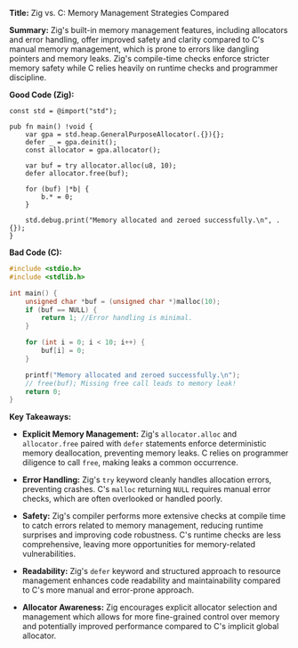 **Title:** Zig vs. C: Memory Management Strategies Compared

**Summary:**  Zig's built-in memory management features, including allocators and error handling, offer improved safety and clarity compared to C's manual memory management, which is prone to errors like dangling pointers and memory leaks.  Zig's compile-time checks enforce stricter memory safety while C relies heavily on runtime checks and programmer discipline.

**Good Code (Zig):**

```zig
const std = @import("std");

pub fn main() !void {
    var gpa = std.heap.GeneralPurposeAllocator(.{}){};
    defer _ = gpa.deinit();
    const allocator = gpa.allocator();

    var buf = try allocator.alloc(u8, 10);
    defer allocator.free(buf);

    for (buf) |*b| {
        b.* = 0;
    }

    std.debug.print("Memory allocated and zeroed successfully.\n", .{});
}
```

**Bad Code (C):**

```c
#include <stdio.h>
#include <stdlib.h>

int main() {
    unsigned char *buf = (unsigned char *)malloc(10); 
    if (buf == NULL) {
        return 1; //Error handling is minimal.
    }

    for (int i = 0; i < 10; i++) {
        buf[i] = 0;
    }

    printf("Memory allocated and zeroed successfully.\n");
    // free(buf); Missing free call leads to memory leak!
    return 0;
}
```


**Key Takeaways:**

* **Explicit Memory Management:** Zig's `allocator.alloc` and `allocator.free` paired with `defer` statements enforce deterministic memory deallocation, preventing memory leaks. C relies on programmer diligence to call `free`, making leaks a common occurrence.

* **Error Handling:** Zig's `try` keyword cleanly handles allocation errors, preventing crashes. C's `malloc` returning `NULL` requires manual error checks, which are often overlooked or handled poorly.

* **Safety:** Zig's compiler performs more extensive checks at compile time to catch errors related to memory management, reducing runtime surprises and improving code robustness. C's runtime checks are less comprehensive, leaving more opportunities for memory-related vulnerabilities.

* **Readability:** Zig's `defer` keyword and structured approach to resource management enhances code readability and maintainability compared to C's more manual and error-prone approach.

* **Allocator Awareness:** Zig encourages explicit allocator selection and management which allows for more fine-grained control over memory and potentially improved performance compared to C's implicit global allocator.


